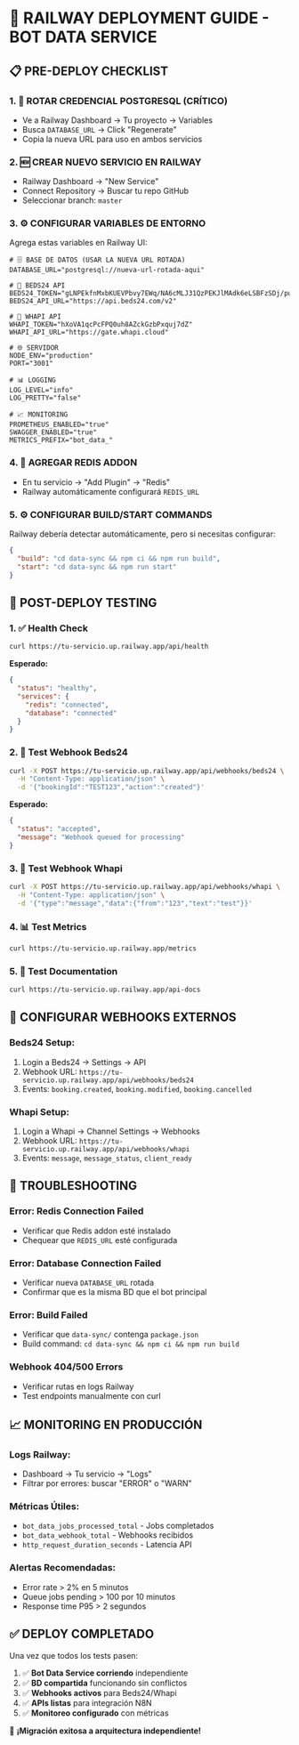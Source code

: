 # 🚀 RAILWAY DEPLOYMENT GUIDE - BOT DATA SERVICE

## 📋 **PRE-DEPLOY CHECKLIST**

### 1. **🔐 ROTAR CREDENCIAL POSTGRESQL (CRÍTICO)**
- Ve a Railway Dashboard → Tu proyecto → Variables
- Busca `DATABASE_URL` → Click "Regenerate"
- Copia la nueva URL para uso en ambos servicios

### 2. **🆕 CREAR NUEVO SERVICIO EN RAILWAY**
- Railway Dashboard → "New Service"
- Connect Repository → Buscar tu repo GitHub
- Seleccionar branch: `master`

### 3. **⚙️ CONFIGURAR VARIABLES DE ENTORNO**

Agrega estas variables en Railway UI:

```env
# 🗄️ BASE DE DATOS (USAR LA NUEVA URL ROTADA)
DATABASE_URL="postgresql://nueva-url-rotada-aqui"

# 🏨 BEDS24 API
BEDS24_TOKEN="gLNPEkfnMxbKUEVPbvy7EWq/NA6cMLJ31QzPEKJlMAdk6eLSBFzSDj/puTp3HRcTeW6eu8ouWisupA/uKgWZ0DQUmZEisQe1yqz/EiS7lmUp2ScXEMmxoNgLmHHeEWAKhNcSIdKXjYpwtUxBYR7Zcrm9j8X0XBYinnPxsm5Kphg="
BEDS24_API_URL="https://api.beds24.com/v2"

# 📱 WHAPI API
WHAPI_TOKEN="hXoVA1qcPcFPQ0uh8AZckGzbPxquj7dZ"
WHAPI_API_URL="https://gate.whapi.cloud"

# 🌐 SERVIDOR
NODE_ENV="production"
PORT="3001"

# 📊 LOGGING
LOG_LEVEL="info"
LOG_PRETTY="false"

# 📈 MONITORING
PROMETHEUS_ENABLED="true"
SWAGGER_ENABLED="true"
METRICS_PREFIX="bot_data_"
```

### 4. **🔄 AGREGAR REDIS ADDON**
- En tu servicio → "Add Plugin" → "Redis"
- Railway automáticamente configurará `REDIS_URL`

### 5. **⚙️ CONFIGURAR BUILD/START COMMANDS**

Railway debería detectar automáticamente, pero si necesitas configurar:

```json
{
  "build": "cd data-sync && npm ci && npm run build",
  "start": "cd data-sync && npm run start"
}
```

## 🧪 **POST-DEPLOY TESTING**

### 1. **✅ Health Check**
```bash
curl https://tu-servicio.up.railway.app/api/health
```

**Esperado:**
```json
{
  "status": "healthy",
  "services": {
    "redis": "connected", 
    "database": "connected"
  }
}
```

### 2. **🏨 Test Webhook Beds24**
```bash
curl -X POST https://tu-servicio.up.railway.app/api/webhooks/beds24 \
  -H "Content-Type: application/json" \
  -d '{"bookingId":"TEST123","action":"created"}'
```

**Esperado:**
```json
{
  "status": "accepted",
  "message": "Webhook queued for processing"
}
```

### 3. **📱 Test Webhook Whapi**
```bash
curl -X POST https://tu-servicio.up.railway.app/api/webhooks/whapi \
  -H "Content-Type: application/json" \
  -d '{"type":"message","data":{"from":"123","text":"test"}}'
```

### 4. **📊 Test Metrics**
```bash
curl https://tu-servicio.up.railway.app/metrics
```

### 5. **📖 Test Documentation**
```bash
curl https://tu-servicio.up.railway.app/api-docs
```

## 🔄 **CONFIGURAR WEBHOOKS EXTERNOS**

### **Beds24 Setup:**
1. Login a Beds24 → Settings → API
2. Webhook URL: `https://tu-servicio.up.railway.app/api/webhooks/beds24`
3. Events: `booking.created`, `booking.modified`, `booking.cancelled`

### **Whapi Setup:**
1. Login a Whapi → Channel Settings → Webhooks  
2. Webhook URL: `https://tu-servicio.up.railway.app/api/webhooks/whapi`
3. Events: `message`, `message_status`, `client_ready`

## 🚨 **TROUBLESHOOTING**

### **Error: Redis Connection Failed**
- Verificar que Redis addon esté instalado
- Chequear que `REDIS_URL` esté configurada

### **Error: Database Connection Failed**  
- Verificar nueva `DATABASE_URL` rotada
- Confirmar que es la misma BD que el bot principal

### **Error: Build Failed**
- Verificar que `data-sync/` contenga `package.json`
- Build command: `cd data-sync && npm ci && npm run build`

### **Webhook 404/500 Errors**
- Verificar rutas en logs Railway
- Test endpoints manualmente con curl

## 📈 **MONITORING EN PRODUCCIÓN**

### **Logs Railway:**
- Dashboard → Tu servicio → "Logs"
- Filtrar por errores: buscar "ERROR" o "WARN"

### **Métricas Útiles:**
- `bot_data_jobs_processed_total` - Jobs completados
- `bot_data_webhook_total` - Webhooks recibidos  
- `http_request_duration_seconds` - Latencia API

### **Alertas Recomendadas:**
- Error rate > 2% en 5 minutos
- Queue jobs pending > 100 por 10 minutos
- Response time P95 > 2 segundos

## ✅ **DEPLOY COMPLETADO**

Una vez que todos los tests pasen:

1. ✅ **Bot Data Service corriendo** independiente
2. ✅ **BD compartida** funcionando sin conflictos  
3. ✅ **Webhooks activos** para Beds24/Whapi
4. ✅ **APIs listas** para integración N8N
5. ✅ **Monitoreo configurado** con métricas

🎉 **¡Migración exitosa a arquitectura independiente!**